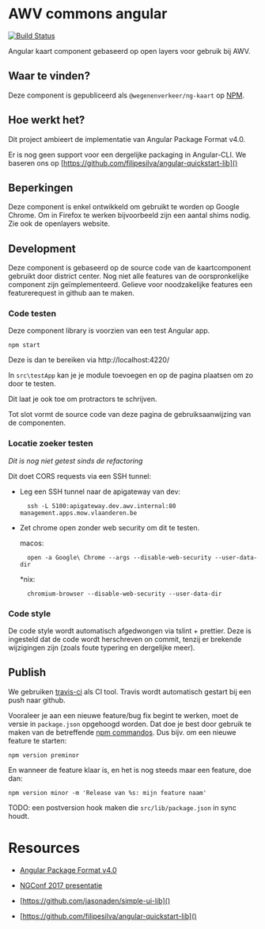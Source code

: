 # AWV commons angular

[![Build Status](https://travis-ci.org/WegenenVerkeer/ng-kaart.svg?branch=master)](https://travis-ci.org/WegenenVerkeer/ng-kaart)

Angular kaart component gebaseerd op open layers voor gebruik bij AWV.

## Waar te vinden?

Deze component is gepubliceerd als `@wegenenverkeer/ng-kaart` op [NPM](https://www.npmjs.com/package/@wegenenverkeer/ng-kaart).

## Hoe werkt het?

Dit project ambieert de implementatie van Angular Package Format v4.0.

Er is nog geen support voor een dergelijke packaging in Angular-CLI. We baseren ons op [https://github.com/filipesilva/angular-quickstart-lib]()

## Beperkingen

Deze component is enkel ontwikkeld om gebruikt te worden op Google Chrome. Om in Firefox te werken bijvoorbeeld zijn een aantal shims nodig. Zie ook de openlayers website. 

## Development

Deze component is gebaseerd op de source code van de kaartcomponent gebruikt door district center. 
Nog niet alle features van de oorspronkelijke component zijn geïmplementeerd. Gelieve voor noodzakelijke features een featurerequest in github aan te maken.

### Code testen

Deze component library is voorzien van een test Angular app.

    npm start
    
Deze is dan te bereiken via http://localhost:4220/

In `src\testApp` kan je je module toevoegen en op de pagina plaatsen om zo door te testen. 

Dit laat je ook toe om protractors te schrijven.

Tot slot vormt de source code van deze pagina de gebruiksaanwijzing van de componenten.

### Locatie zoeker testen

*Dit is nog niet getest sinds de refactoring*

Dit doet CORS requests via een SSH tunnel:

* Leg een SSH tunnel naar de apigateway van dev:

        ssh -L 5100:apigateway.dev.awv.internal:80 management.apps.mow.vlaanderen.be
                          
* Zet chrome open zonder web security om dit te testen.

    macos:
    
        open -a Google\ Chrome --args --disable-web-security --user-data-dir 
        
    *nix:
    
        chromium-browser --disable-web-security --user-data-dir

### Code style

De code style wordt automatisch afgedwongen via tslint + prettier. Deze is ingesteld dat de code wordt herschreven on commit, tenzij er brekende wijzigingen zijn (zoals foute typering en dergelijke meer).

## Publish

We gebruiken [travis-ci](https://travis-ci.org/WegenenVerkeer/ng-kaart) als CI tool. 
Travis wordt automatisch gestart bij een push naar github.

Vooraleer je aan een nieuwe feature/bug fix begint te werken, moet de versie in `package.json` opgehoogd worden.
Dat doe je best door gebruik te maken van de betreffende [npm commandos](https://docs.npmjs.com/cli/version). 
Dus bijv. om een nieuwe feature te starten: 

    npm version preminor

En wanneer de feature klaar is, en het is nog steeds maar een feature, doe dan:

    npm version minor -m 'Release van %s: mijn feature naam'

TODO: een postversion hook maken die `src/lib/package.json` in sync houdt.

# Resources

* [Angular Package Format v4.0](https://goo.gl/AMOU5G)
* [NGConf 2017 presentatie](https://www.youtube.com/watch?v=unICbsPGFIA)

* [https://github.com/jasonaden/simple-ui-lib]()
* [https://github.com/filipesilva/angular-quickstart-lib]()

